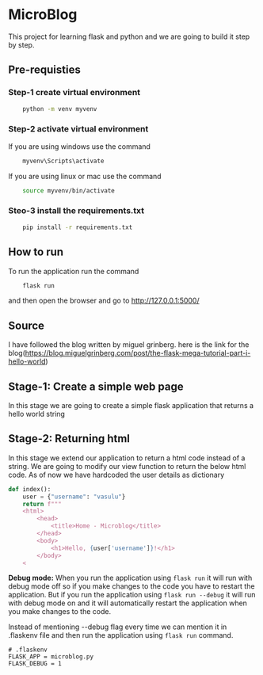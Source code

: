 # MicroBlog

This project for learning flask and python and we are going to build it step by step.

## Pre-requisties

### Step-1 create virtual environment

```bash
    python -m venv myvenv
```

### Step-2 activate virtual environment

If you are using windows use the command

```bash
    myvenv\Scripts\activate
```

If you are using linux or mac use the command

```bash
    source myvenv/bin/activate
```

### Steo-3 install the requirements.txt

```bash
    pip install -r requirements.txt
```

## How to run

To run the application run the command

```bash
    flask run
```

and then open the browser and go to http://127.0.0.1:5000/

## Source

I have followed the blog written by miguel grinberg. here is the link for the blog(https://blog.miguelgrinberg.com/post/the-flask-mega-tutorial-part-i-hello-world)

## Stage-1: Create a simple web page

In this stage we are going to create a simple flask application that returns a hello world string

## Stage-2: Returning html

In this stage we extend our application to return a html code instead of a string. We are going to modify our view function to return the below html code. As of now we have hardcoded the user details as dictionary

```python
def index():
    user = {"username": "vasulu"}
    return f"""
    <html>
        <head>
            <title>Home - Microblog</title>
        </head>
        <body>
            <h1>Hello, {user['username']}!</h1>
        </body>
    <
```

**Debug mode:** When you run the application using `flask run` it will run with debug mode off so if you make changes to the code you have to restart the application. But if you run the application using `flask run --debug` it will run with debug mode on and it will automatically restart the application when you make changes to the code.

Instead of mentioning --debug flag every time we can mention it in .flaskenv file and then run the application using `flask run` command.

```
# .flaskenv
FLASK_APP = microblog.py
FLASK_DEBUG = 1
```
